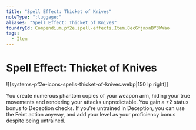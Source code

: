 ```yaml
---
title: "Spell Effect: Thicket of Knives"
noteType: ":luggage:"
aliases: "Spell Effect: Thicket of Knives"
foundryId: Compendium.pf2e.spell-effects.Item.8ecGfjmxnBY3WWao
tags:
  - Item
---
```


# Spell Effect: Thicket of Knives
![[systems-pf2e-icons-spells-thicket-of-knives.webp|150 lp right]]

You create numerous phantom copies of your weapon arm, hiding your true movements and rendering your attacks unpredictable. You gain a +2 status bonus to Deception checks. If you're untrained in Deception, you can use the Feint action anyway, and add your level as your proficiency bonus despite being untrained.
